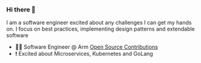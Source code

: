 ### Hi there 👋

I am a software engineer excited about any challenges I can get my hands on. I focus on best practices, implementing design patterns and extendable software

- 👷‍♂️ Software Engineer @ Arm [Open Source Contributions](https://github.com/tomatkinsonarm)
- ❗ Excited about Microservices, Kubernetes and GoLang
